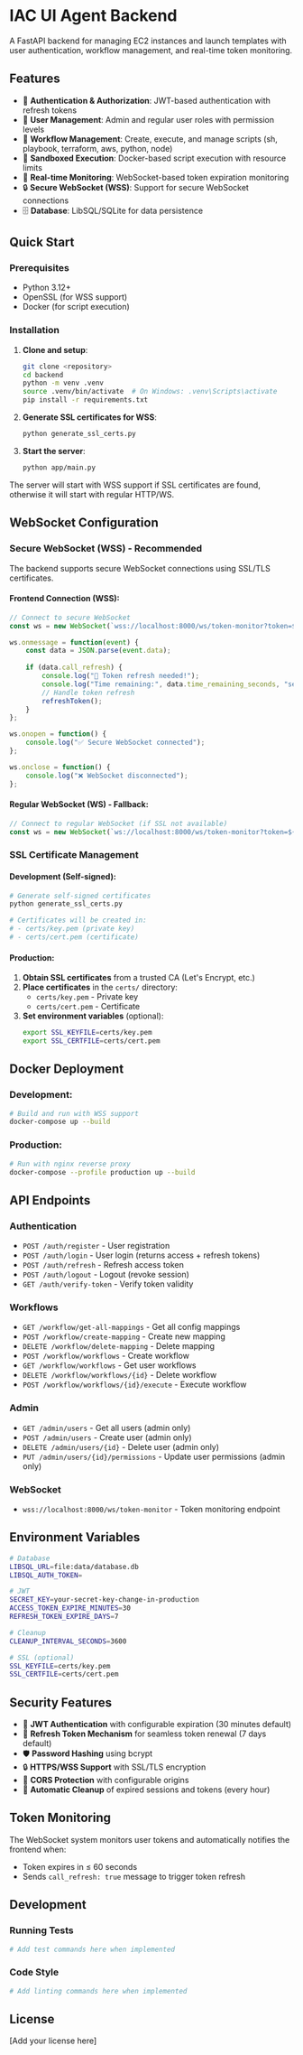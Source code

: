# IAC UI Agent Backend

A FastAPI backend for managing EC2 instances and launch templates with user authentication, workflow management, and real-time token monitoring.

## Features

- 🔐 **Authentication & Authorization**: JWT-based authentication with refresh tokens
- 👥 **User Management**: Admin and regular user roles with permission levels
- 🔄 **Workflow Management**: Create, execute, and manage scripts (sh, playbook, terraform, aws, python, node)
- 🐳 **Sandboxed Execution**: Docker-based script execution with resource limits
- 📡 **Real-time Monitoring**: WebSocket-based token expiration monitoring
- 🔒 **Secure WebSocket (WSS)**: Support for secure WebSocket connections
- 🗄️ **Database**: LibSQL/SQLite for data persistence

## Quick Start

### Prerequisites

- Python 3.12+
- OpenSSL (for WSS support)
- Docker (for script execution)

### Installation

1. **Clone and setup**:
   ```bash
   git clone <repository>
   cd backend
   python -m venv .venv
   source .venv/bin/activate  # On Windows: .venv\Scripts\activate
   pip install -r requirements.txt
   ```

2. **Generate SSL certificates for WSS**:
   ```bash
   python generate_ssl_certs.py
   ```

3. **Start the server**:
   ```bash
   python app/main.py
   ```

The server will start with WSS support if SSL certificates are found, otherwise it will start with regular HTTP/WS.

## WebSocket Configuration

### Secure WebSocket (WSS) - Recommended

The backend supports secure WebSocket connections using SSL/TLS certificates.

#### Frontend Connection (WSS):
```javascript
// Connect to secure WebSocket
const ws = new WebSocket(`wss://localhost:8000/ws/token-monitor?token=${accessToken}`);

ws.onmessage = function(event) {
    const data = JSON.parse(event.data);
    
    if (data.call_refresh) {
        console.log("🔄 Token refresh needed!");
        console.log("Time remaining:", data.time_remaining_seconds, "seconds");
        // Handle token refresh
        refreshToken();
    }
};

ws.onopen = function() {
    console.log("✅ Secure WebSocket connected");
};

ws.onclose = function() {
    console.log("❌ WebSocket disconnected");
};
```

#### Regular WebSocket (WS) - Fallback:
```javascript
// Connect to regular WebSocket (if SSL not available)
const ws = new WebSocket(`ws://localhost:8000/ws/token-monitor?token=${accessToken}`);
```

### SSL Certificate Management

#### Development (Self-signed):
```bash
# Generate self-signed certificates
python generate_ssl_certs.py

# Certificates will be created in:
# - certs/key.pem (private key)
# - certs/cert.pem (certificate)
```

#### Production:
1. **Obtain SSL certificates** from a trusted CA (Let's Encrypt, etc.)
2. **Place certificates** in the `certs/` directory:
   - `certs/key.pem` - Private key
   - `certs/cert.pem` - Certificate
3. **Set environment variables** (optional):
   ```bash
   export SSL_KEYFILE=certs/key.pem
   export SSL_CERTFILE=certs/cert.pem
   ```

## Docker Deployment

### Development:
```bash
# Build and run with WSS support
docker-compose up --build
```

### Production:
```bash
# Run with nginx reverse proxy
docker-compose --profile production up --build
```

## API Endpoints

### Authentication
- `POST /auth/register` - User registration
- `POST /auth/login` - User login (returns access + refresh tokens)
- `POST /auth/refresh` - Refresh access token
- `POST /auth/logout` - Logout (revoke session)
- `GET /auth/verify-token` - Verify token validity

### Workflows
- `GET /workflow/get-all-mappings` - Get all config mappings
- `POST /workflow/create-mapping` - Create new mapping
- `DELETE /workflow/delete-mapping` - Delete mapping
- `POST /workflow/workflows` - Create workflow
- `GET /workflow/workflows` - Get user workflows
- `DELETE /workflow/workflows/{id}` - Delete workflow
- `POST /workflow/workflows/{id}/execute` - Execute workflow

### Admin
- `GET /admin/users` - Get all users (admin only)
- `POST /admin/users` - Create user (admin only)
- `DELETE /admin/users/{id}` - Delete user (admin only)
- `PUT /admin/users/{id}/permissions` - Update user permissions (admin only)

### WebSocket
- `wss://localhost:8000/ws/token-monitor` - Token monitoring endpoint

## Environment Variables

```bash
# Database
LIBSQL_URL=file:data/database.db
LIBSQL_AUTH_TOKEN=

# JWT
SECRET_KEY=your-secret-key-change-in-production
ACCESS_TOKEN_EXPIRE_MINUTES=30
REFRESH_TOKEN_EXPIRE_DAYS=7

# Cleanup
CLEANUP_INTERVAL_SECONDS=3600

# SSL (optional)
SSL_KEYFILE=certs/key.pem
SSL_CERTFILE=certs/cert.pem
```

## Security Features

- 🔐 **JWT Authentication** with configurable expiration (30 minutes default)
- 🔄 **Refresh Token Mechanism** for seamless token renewal (7 days default)
- 🛡️ **Password Hashing** using bcrypt
- 🔒 **HTTPS/WSS Support** with SSL/TLS encryption
- 🚫 **CORS Protection** with configurable origins
- 🧹 **Automatic Cleanup** of expired sessions and tokens (every hour)

## Token Monitoring

The WebSocket system monitors user tokens and automatically notifies the frontend when:
- Token expires in ≤ 60 seconds
- Sends `call_refresh: true` message to trigger token refresh

## Development

### Running Tests
```bash
# Add test commands here when implemented
```

### Code Style
```bash
# Add linting commands here when implemented
```

## License

[Add your license here] 